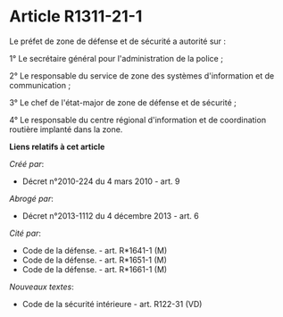 # Article R1311-21-1

Le préfet de zone de défense et de sécurité a autorité sur : 

1° Le secrétaire général pour l'administration de la police ; 

2° Le responsable du service de zone des systèmes d'information et de communication ; 

3° Le chef de l'état-major de zone de défense et de sécurité ; 

4° Le responsable du centre régional d'information et de coordination routière implanté dans la zone.

**Liens relatifs à cet article**

_Créé par_:

  - Décret n°2010-224 du 4 mars 2010 - art. 9

_Abrogé par_:

  - Décret n°2013-1112 du 4 décembre 2013 - art. 6

_Cité par_:

  - Code de la défense. - art. R*1641-1 (M)
  - Code de la défense. - art. R*1651-1 (M)
  - Code de la défense. - art. R*1661-1 (M)

_Nouveaux textes_:

  - Code de la sécurité intérieure - art. R122-31 (VD)
